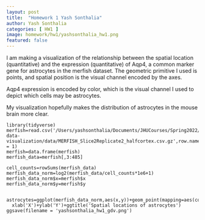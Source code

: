```yaml
---
layout: post
title:  "Homework 1 Yash Sonthalia"
author: Yash Sonthalia
categories: [ HW1 ]
image: homework/hw1/yashsonthalia_hw1.png
featured: false
---
```



I am making a visualization of the relationship between the spatial location (quantitative) and the expression (quantitative) of Aqp4, a common marker gene for astrocytes in the merfish dataset. The geometric primitive I used is points, and spatial position is the visual channel encoded by the axes. 

Aqp4 expression is encoded by color, which is the visual channel I used to depict which cells may be astrocytes. 

My visualization hopefully makes the distribution of astrocytes in the mouse brain more clear. 

```{r}
library(tidyverse)
merfish=read.csv('/Users/yashsonthalia/Documents/JHUCourses/Spring2022/genomic-data-visualization/data/MERFISH_Slice2Replicate2_halfcortex.csv.gz',row.names = 1)
merfish=data.frame(merfish)
merfish_data=merfish[,3:485]

cell_counts=rowSums(merfish_data)
merfish_data_norm=log2(merfish_data/cell_counts*1e6+1)
merfish_data_norm$x=merfish$x
merfish_data_norm$y=merfish$y


astrocytes=ggplot(merfish_data_norm,aes(x,y))+geom_point(mapping=aes(color=Aqp4),size=0.4)+
  xlab('X')+ylab('Y')+ggtitle('Spatial locations of astrocytes')
ggsave(filename = 'yashsonthalia_hw1_gdv.png')
```

